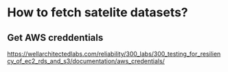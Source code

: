 # How to fetch satelite datasets?


## Get AWS creddentials

https://wellarchitectedlabs.com/reliability/300_labs/300_testing_for_resiliency_of_ec2_rds_and_s3/documentation/aws_credentials/

